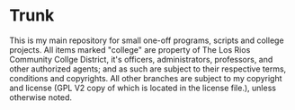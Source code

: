Trunk
======

This is my main repository for small one-off programs, scripts and college projects.
All items marked "college" are property of 
The Los Rios Community Collge District, it's officers, administrators, professors, and other authorized agents; and as such are subject to their respective terms, conditions and copyrights.
All other branches are subject to my copyright and license (GPL V2 copy of which is located in the license file.), unless otherwise noted.
